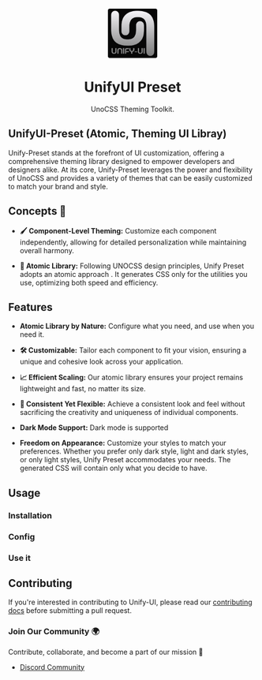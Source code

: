 <p align="center">
  <img src="./favicon-dark.png" style="width:100px;" />
  <h1 align="center">UnifyUI Preset</h1>
  <p align="center">UnoCSS Theming Toolkit.</p>
</p>


## UnifyUI-Preset (Atomic, Theming UI Libray)

Unify-Preset stands at the forefront of UI customization, offering a comprehensive theming library designed to empower developers and designers alike. At its core, Unify-Preset leverages the power and flexibility of UnoCSS and provides a variety of themes that can be easily customized to match your brand and style.

## Concepts 🧠

- **🖌️ Component-Level Theming:**  Customize each component independently, allowing for detailed personalization while maintaining overall harmony.

- **🎯 Atomic Library:** Following UNOCSS design principles, Unify Preset adopts an atomic approach . It generates CSS only for the utilities you use, optimizing both speed and efficiency.


## Features

- **Atomic Library by Nature:** Configure what you need, and use when you need it.
  
- **🛠️ Customizable:** Tailor each component to fit your vision, ensuring a unique and cohesive look across your application.
  
- **📈 Efficient Scaling:** Our atomic library ensures your project remains lightweight and fast, no matter its size.
  
- **🎨 Consistent Yet Flexible:** Achieve a consistent look and feel without sacrificing the creativity and uniqueness of individual components.
  
- **Dark Mode Support:** Dark mode is supported
  
- **Freedom on Appearance:** Customize your styles to match your preferences. Whether you prefer only dark style, light and dark styles, or only light styles, Unify Preset accommodates your needs. The generated CSS will contain only what you decide to have.


## Usage

### Installation 

### Config


### Use it


## Contributing

If you're interested in contributing to Unify-UI, please read our [contributing docs](CONTRIBUTING.MD) before submitting a pull request.

### Join Our Community 🌍

Contribute, collaborate, and become a part of our mission 🚀
- [Discord Community](https://discord.gg/6VN6zTPZAy)






